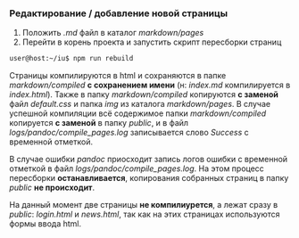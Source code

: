 ### Редактирование / добавление новой страницы

1. Положить *.md* файл в каталог *markdown/pages*
2. Перейти в корень проекта и запустить скрипт пересборки страниц
```bash
user@host:~/iu$ npm run rebuild
```

Страницы компилируются в html и сохраняются в папке *markdown/compiled* **с сохранением имени** (н: *index.md* компилируется в *index.html*). Также в папку *markdown/compiled* копируются **с заменой** файл *default.css* и папка *img* из каталога *markdown/pages*. В случае успешной компиляции всё содержимое папки *markdown/compiled* копируется **с заменой** в папку *public*, и в файл *logs/pandoc/compile_pages.log* записывается слово *Success* с временной отметкой.

В случае ошибки *pandoc* приосходит запись логов ошибки с временной отметкой в файл *logs/pandoc/compile_pages.log*. На этом процесс пересборки **останавливается**, копирования собранных страниц в папку *public* **не происходит**.

На данный момент две страницы **не компилиурется**, а лежат сразу в *public*: *login.html* и *news.html*, так как на этих страницах используются формы ввода html.
